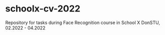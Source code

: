 # schoolx-cv-2022
Repository for tasks during Face Recognition course in School X DonSTU, 02.2022 - 04.2022
